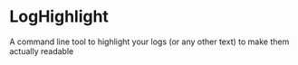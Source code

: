 # LogHighlight
A command line tool to highlight your logs (or any other text) to make them actually readable 
